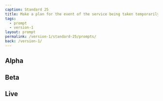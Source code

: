 ```yaml
---
caption: Standard 25
title: Make a plan for the event of the service being taken temporarily offline.
tags:
  - prompt
  - version-1
layout: prompt
permalink: /version-1/standard-25/prompts/
back: /version-1/
---
```


## Alpha

## Beta

## Live
